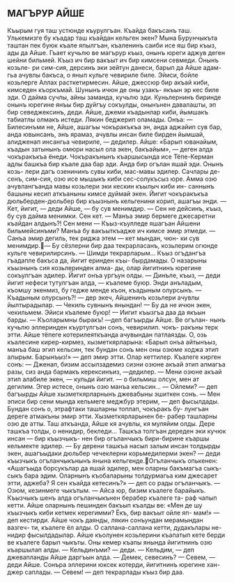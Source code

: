 ## МАГЪРУР АЙШЕ
Къырым гуя таш устюнде къурулгъан. Къайда бакъсанъ таш. Улькемизге бу къадар таш къайдан кельген экен?
Мына Бурунчыкъта таштан пек буюк къале япылгъан, къаленинъ саиби исе яш бир къыз, ады да Айше. Гъает кучьлю ве магърур къыз, онынъ юреги аджув деген шейни бильмей. Къыз ич бир вакъыт ич бир кимсени севмеди. Онынъ козьле- ри сим-сия, дерсинъ эки зейтун данеси, барып да Айше адам- гьа ачувлы бакъса, о янып кульге чевириле биле. Эйиси, бойле козьлерге Аллах расткетирмесин. Айше, джессюр бир акъай киби, кимседен къоркъмай. Шунынъ ичюн де оны узакъ- якъын эр кес биле эди. О дайма сучлы, айны заманда, кучьлю эди. Куньлернинъ биринде онынъ юрегине янъы бир дуйгъу сокъулды, онынънен давалашты, эп бир севеджексинъ, деди.
Айше, джеми къадынлар киби, йымшакъ табиатлы олмакъ истеди. Лякин беджерип оламады. Онъа:
— Билесинъми не, Айше, ашагъы чокъракъкъа эн, анда аджайип сув бар, анда ювынсанъ, энъ ярамаз, ачувлы инсан биле бирден йымшай, алидженап инсангьа чевириле, — дедилер.
Айше: «Барып юванайым, къадын затынынъ омюри насыл ола экен, бакъайым», — деген алда чокъракъкъа ёнеди.
Чокъракънынъ къаршысында исе Тёпе-Керман адлы башкъа бир къале даа бар эди. Анда бир огълан яшай эди. Онынъ козь- лери дагъ озенининъ сувы киби, мас-мавы эдилер. Сачлары де- сенъ, сим-сия, озю исе мышыкъ киби сес-солукъсыз юре. Амма озю ачувлангъанда мавы козьлери эки кескин къылыч киби ин- саннынъ башыны кесип аткъаныны кимсе дуймай экен.
Йигит чокъракъкъа дюльберден-дюльбер бир къызнынъ кельгенини корип, ашагъы энди.
— Кет, йигит, — деди Айше, — бу сув менимдир.
— Сен не дейсинъ, къыз, бу сув дайма менимки. Сен кет.
— Манъа эмир бермеге джесаретни къайдан алдынъ?! Сен мени — Къыз-къулледе яшагъан Айшени бильмейсинъми? Манъа бу вакъыткъадже ич кимсе эмир этмеди.
— Санъа эмир дегиль, тек риджа этем — кет мындан, чюн- ки сув менимдир.— Бу сёзлерни бир даа текрарласанъ, козьлерим огюнде кульге чевирилирсинъ.
— Шимди текрарларым...
Къыз огъдангъа гъадапле бакъса да, йигит еринден къы- бырдамады. О назарыны къызнынъ сия козьлеринден алма- ды, олар йигитнинъ юрегине сокъулгъан эдилер. Йигит онъа ургъун олды.
— Динъле, къыз, — деди йигит нефеси тутулгъан алда, — къалеме буюр. Энди анъладым, къомшу экенмиз, бу гедже менде къон, къадыным олурсынъ.
— Къадыным олурсынъ?! — дер экеч, Айшенинъ козьлери ачувлы йылтырадылар. — Чекиль сувнынъ янындан!
— Бу да не ичюн экен, чекильмем. Эйиси къалеме буюр! — Иигит къызгъа даа да якъын барды.
— Къоларымны быракъ! —деп багъырды Айше. Ве огълан- нынъ кучьлю эллеринден къуртулгъан сонъ, чевирилип. чокъ- ракъны терк этти.
Айше тёпеге котерилеяткъанда ачувындан патлаязды. О, озь къалесине кирер-кирмез, хызметкярларына: «Барып онъа айтынъыз, манъа баш эгип кельсин, тек бундан сонъ мен оны озюме ходжа этип алырым. Барынъыз!» — деп эмир этти.
Олар кеттилер. Къалеге кирген сонъ:
— Дженап, бизим ассылзадемиз сизни озюне акъай этип алмагъа разы, сиз анда бармакъ керексинъиз, —дедилер.
— Мени озюне акъай этип алабиле экен, — кульди йигит. — о бильмиш олсун, мен ат дегилим. Эгер истесе, онынъ озю манъа кельсин...
— Ойлеми? — деп багъырды Айше хызметкярларнынъ джевабыны эшиткен сонъ. — Мен эписи бир сени мында кельмеге меджбур этерим, — деп фысылдады.
Бундан сонъ о, этрафтаки ташларны топлап, чокъракъ бу- лунгъан дереге атмакъны эмир этти. Хызметкярларынен бе- рабер ташларны озю де атты. Таш аткъанда, Айше кя ачувлы, кя муляйим олды. Дере ташкъа толды, о ненидир, бекледи...
Ташкъа толгъан дереден эки кучюк инсан — бир къызчыкъ- нен бир огъланчыкъ бири-бирине къаршы кельмекте эдилер.
— Бу дерени ташкъа насыл залым инсан толдырды экен, ашагъыдаки дюльбер чечеклерни корьмедилерми экен? — деди къызчыкъ огъланчыкънынъ янына кельгенде.Огъланчыкъ опькенен: «Ашагъыда борсукълар да яшай эдилер, мен оларны бакъмагъа сыкъ-сыкъ бара эдим. Оларнынъ къобаларыны толдурмагьа ким джесарет этти, аджеба? Я сен къайда кетесинъ?» — деп со рады огъланчыкъ.
— Озюм, кезинмеге чыкътым.
— Айса юр, бизим къалеге барайыкъ.
Къызчыкъ шенъ алда огъланчыкънен берабер къалеге та- раф чапып кетти.
Айше оларнынъ пешинден бакъып къалды ве: «Мен де шу къызчыкъ киби кетмек керегимми? Ёкъ, бир вакъыт ойле яп- мам!» — деп кестирди.
Айше чокъ даянды, лякин сонъундан мерамындан вазгеч- ти, къалеге ёл алды. О саллана-саллана кетти, дудакълары не- нидир фысылдадылар. Айше къолунен козьлерини къапатып кете берди ве къалеге барып чыкъты.
Оны кемер къапы янында йигитнинъ озю къаршылап алды.
— Кельдинъми? — деди.
— Кельдим, — деп джевапланды Айше даргъын алда.
— Демек, севесинъ?
— Севем, — деди Айше.
Сонъра эллерини юксек котерди, йигитнинъ юрегине хан- джер саплады.
— Севем! — деп текрарлады къыз бир даа.

